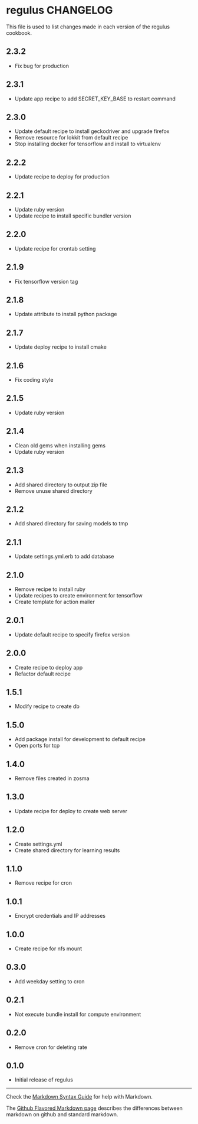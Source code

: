 # regulus CHANGELOG

This file is used to list changes made in each version of the regulus cookbook.

## 2.3.2
- Fix bug for production

## 2.3.1
- Update app recipe to add SECRET_KEY_BASE to restart command

## 2.3.0
- Update default recipe to install geckodriver and upgrade firefox
- Remove resource for lokkit from default recipe
- Stop installing docker for tensorflow and install to virtualenv

## 2.2.2
- Update recipe to deploy for production

## 2.2.1
- Update ruby version
- Update recipe to install specific bundler version

## 2.2.0
- Update recipe for crontab setting

## 2.1.9
- Fix tensorflow version tag

## 2.1.8
- Update attribute to install python package

## 2.1.7
- Update deploy recipe to install cmake

## 2.1.6
- Fix coding style

## 2.1.5
- Update ruby version

## 2.1.4
- Clean old gems when installing gems
- Update ruby version

## 2.1.3
- Add shared directory to output zip file
- Remove unuse shared directory

## 2.1.2
- Add shared directory for saving models to tmp

## 2.1.1
- Update settings.yml.erb to add database

## 2.1.0
- Remove recipe to install ruby
- Update recipes to create environment for tensorflow
- Create template for action mailer

## 2.0.1
- Update default recipe to specify firefox version

## 2.0.0
- Create recipe to deploy app
- Refactor default recipe

## 1.5.1
- Modify recipe to create db

## 1.5.0
- Add package install for development to default recipe
- Open ports for tcp

## 1.4.0
- Remove files created in zosma

## 1.3.0
- Update recipe for deploy to create web server

## 1.2.0
- Create settings.yml
- Create shared directory for learning results

## 1.1.0
- Remove recipe for cron

## 1.0.1
- Encrypt credentials and IP addresses

## 1.0.0
- Create recipe for nfs mount

## 0.3.0
- Add weekday setting to cron

## 0.2.1
- Not execute bundle install for compute environment

## 0.2.0
- Remove cron for deleting rate

## 0.1.0
- Initial release of regulus

- - -
Check the [Markdown Syntax Guide](http://daringfireball.net/projects/markdown/syntax) for help with Markdown.

The [Github Flavored Markdown page](http://github.github.com/github-flavored-markdown/) describes the differences between markdown on github and standard markdown.
